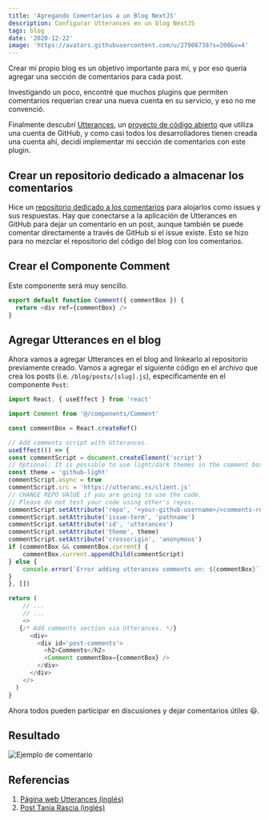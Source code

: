 ```yaml
---
title: 'Agregando Comentarios a un Blog NextJS'
description: Configurar Utterances en un blog NextJS
tags: blog
date: '2020-12-22'
image: 'https://avatars.githubusercontent.com/u/27908738?s=200&v=4'
---
```


Crear mi propio blog es un objetivo importante para mí, y por eso quería agregar una sección de comentarios para cada post.

Investigando un poco, encontré que muchos plugins que permiten comentarios requerían crear una nueva cuenta en su servicio, y eso no me convenció.

Finalmente descubrí [Utterances](https://utteranc.es/), un [proyecto de código abierto](https://github.com/utterance/utterances) que utiliza una cuenta de GitHub, y como casi todos los desarrolladores tienen creada una cuenta ahí, decidí implementar mi sección de comentarios con este plugin.

## Crear un repositorio dedicado a almacenar los comentarios

Hice un [repositorio dedicado a los comentarios](https://github.com/randymorales/randymorales.dev-comments) para alojarlos como issues y sus respuestas. Hay que conectarse a la aplicación de Utterances en GitHub para dejar un comentario en un post, aunque también se puede comentar directamente a través de GitHub si el issue existe. Esto se hizo para no mezclar el repositorio del código del blog con los comentarios.

## Crear el Componente Comment

Este componente será muy sencillo.

```javascript
export default function Comment({ commentBox }) {
  return <div ref={commentBox} />
}
```

## Agregar Utterances en el blog

Ahora vamos a agregar Utterances en el blog and linkearlo al repositorio previamente creado. Vamos a agregar el siguiente código en el archivo que crea los posts (i.e. `/blog/posts/[slug].js`), específicamente en el componente `Post`:

```javascript
import React, { useEffect } from 'react'

import Comment from '@/components/Comment'

const commentBox = React.createRef()

// Add comments script with Utterances.
useEffect(() => {
const commentScript = document.createElement('script')
// Optional: It is possible to use light/dark themes in the comment box
const theme = 'github-light'
commentScript.async = true
commentScript.src = 'https://utteranc.es/client.js'
// CHANGE REPO VAlUE if you are going to use the code.
// Please do not test your code using other's repos.
commentScript.setAttribute('repo', '<your-github-username>/<comments-repo>')
commentScript.setAttribute('issue-term', 'pathname')
commentScript.setAttribute('id', 'utterances')
commentScript.setAttribute('theme', theme)
commentScript.setAttribute('crossorigin', 'anonymous')
if (commentBox && commentBox.current) {
    commentBox.current.appendChild(commentScript)
} else {
    console.error(`Error adding utterances comments on: ${commentBox}`)
}
}, [])

return (
    // ...
    // ...
    <>
   {/* Add comments section via Utterances. */}
      <div>
        <div id='post-comments'>
          <h2>Comments</h2>
          <Comment commentBox={commentBox} />
        </div>
      </div>
    </>
  )
}
```

Ahora todos pueden participar en discusiones y dejar comentarios útiles 😃.

## Resultado

![Ejemplo de comentario](/images/posts/comment-utterances.png)

## Referencias

1. [Página web Utterances (inglés)](https://utteranc.es/)
2. [Post Tania Rascia (inglés)](https://www.taniarascia.com/adding-comments-to-my-blog/)
